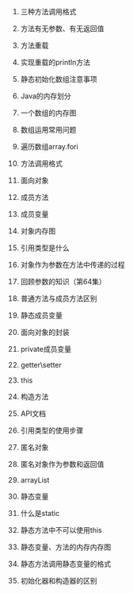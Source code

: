 1. 三种方法调用格式

2. 方法有无参数、有无返回值

3. 方法重载

4. 实现重载的println方法

5. 静态初始化数组注意事项

6. Java的内存划分

7. 一个数组的内存图

8. 数组运用常用问题   

9. 遍历数组array.fori

10. 方法调用格式

11. 面向对象

12. 成员方法

13. 成员变量 

14. 对象内存图

15. 引用类型是什么

16. 对象作为参数在方法中传递的过程

17. 回顾参数的知识（第64集）

18. 普通方法与成员方法区别

19. 静态成员变量

20. 面向对象的封装

21. private成员变量  

22. getter\setter

23. this

24. 构造方法

25. API文档

26. 引用类型的使用步骤

27. 匿名对象

28. 匿名对象作为参数和返回值

29. arrayList

30. 静态变量

31. 什么是static 

32. 静态方法中不可以使用this

33. 静态变量、方法的内存内存图

34. 静态方法调用静态变量的格式

35. 初始化器和构造器的区别

     